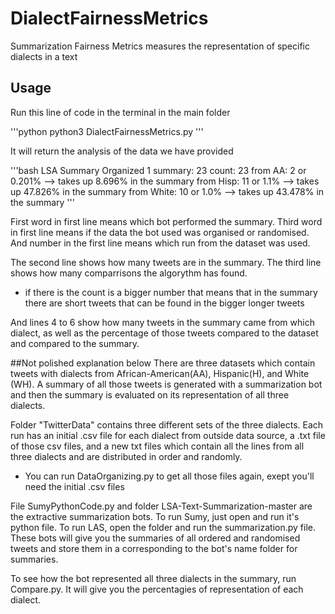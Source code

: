 # DialectFairnessMetrics
Summarization Fairness Metrics measures the representation of specific dialects in a text

## Usage
Run this line of code in the terminal in the main folder

'''python
python3 DialectFairnessMetrics.py
'''

It will return the analysis of the data we have provided

'''bash
LSA Summary Organized 1
summary: 23
count: 23
from AA: 2 or 0.201% --> takes up 8.696% in the summary
from Hisp: 11 or 1.1% --> takes up 47.826% in the summary
from White: 10 or 1.0% --> takes up 43.478% in the summary
'''

First word in first line means which bot performed the summary.
Third word in first line means if the data the bot used was organised or randomised.
And number in the first line means which run from the dataset was used.

The second line shows how many tweets are in the summary.
The third line shows how many comparrisons the algorythm has found.
- if there is the count is a bigger number that means that in the summary there are short tweets that can be found in the bigger longer tweets

And lines 4 to 6 show how many tweets in the summary came from which dialect, as well as the percentage of those tweets compared to the dataset and compared to the summary. 

##Not polished explanation below
There are three datasets which contain tweets with dialects from African-American(AA), Hispanic(H), and White (WH). A summary of all those tweets is generated with a summarization bot and then the summary is evaluated on its representation of all three dialects. 

Folder "TwitterData" contains three different sets of the three dialects. Each run has an initial .csv file for each dialect from outside data source, a .txt file of those csv files, and a new txt files which contain all the lines from all three dialects and are distributed in order and randomly. 
 - You can run DataOrganizing.py to get all those files again, exept you'll need the initial .csv files
 
File SumyPythonCode.py and folder LSA-Text-Summarization-master are the extractive summarization bots. To run Sumy, just open and run it's python file. To run LAS, open the folder and run the summarization.py file. These bots will give you the summaries of all ordered and randomised tweets and store them in a corresponding to the bot's name folder for summaries. 

To see how the bot represented all three dialects in the summary, run Compare.py. It will give you the percentagies of representation of each dialect.  
